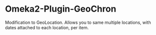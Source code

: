 Omeka2-Plugin-GeoChron
======================

Modification to GeoLocation.  Allows you to same multiple locations, with dates attached to each location, per item.
